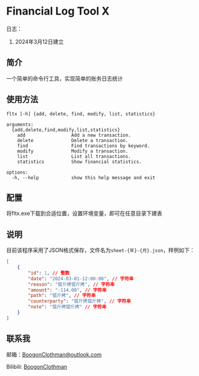# Financial Log Tool X

日志：

1. 2024年3月12日建立

## 简介

一个简单的命令行工具，实现简单的账务日志统计

## 使用方法

```
fltx [-h] {add, delete, find, modify, list, statistics}

arguments:
  {add,delete,find,modify,list,statistics}
    add                 Add a new transaction.
    delete              Delete a transaction.
    find                Find transactions by keyword.
    modify              Modify a transaction.
    list                List all transactions.
    statistics          Show financial statistics.

options:
  -h, --help            show this help message and exit
```

## 配置

将fltx.exe下载到合适位置，设置环境变量，即可在任意目录下建表

## 说明

目前该程序采用了JSON格式保存，文件名为```sheet-{年}-{月}.json```，样例如下：
```json
[
    {
        "id": 1, // 整数
        "date": "2024-03-01-12:00:00", // 字符串
        "reason": "锟斤拷锟斤拷", // 字符串
        "amount": "-114.00", // 字符串
        "path": "锟斤拷", // 字符串
        "counterparty": "锟斤拷锟斤拷", // 字符串
        "note": "锟斤拷锟斤拷" // 字符串
    }
]
```

## 联系我

邮箱：[BoogonClothman@outlook.com](mailto:BoogonClothman@outlook.com)

Bilibili: [BoogonClothman](https://space.bilibili.com/3546377082636530)


